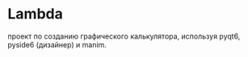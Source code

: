 # Lambda
проект по созданию графического калькулятора, используя pyqt6, pyside6 (дизайнер) и manim.
